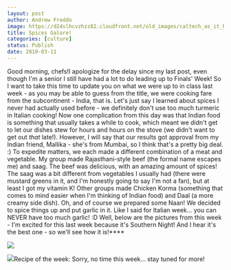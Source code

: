 ```yaml
---
layout: post
author: Andrew Freddo
image: https://d24slhcvzhzz82.cloudfront.net/old_images/caltech_as_it_happens/6a0105349b8251970b0120a9252669970b.jpg
title: Spices Galore!
categories: [culture]
status: Publish
date: 2010-03-11
---
```


Good morning, chefs!I apologize for the delay since my last post, even though I'm a senior I still have had a lot to do leading up to Finals' Week! So I want to take this time to update you on what we were up to in class last week - as you may be able to guess from the title, we were cooking fare from the subcontinent - India, that is. Let's just say I learned about spices I never had actually used before - we definitely don't use too much turmeric in Italian cooking! Now one complication from this day was that Indian food is something that usually takes a while to cook, which meant we didn't get to let our dishes stew for hours and hours on the stove (we didn't want to get out *that* late!). However, I will say that our results got approval from my Indian friend, Mallika - she's from Mumbai, so I think that's a pretty big deal. :)
To expedite matters, we each made a different combination of a meat and vegetable. My group made Rajasthani-style beef (the formal name escapes me) and saag. The beef was delicious, with an amazing amount of spices! The saag was a bit different from vegetables I usually had (there were mustard greens in it, and I'm honestly going to say I'm not a fan), but at least I got my vitamin K! Other groups made Chicken Korma (something that comes to mind easier when I'm thinking of Indian food) and Daal (a more creamy side dish). Oh, and of course we prepared some Naan! We decided to spice things up and put garlic in it. Like I said for Italian week... you can NEVER have too much garlic! :D
Well, below are the pictures from this week - I'm excited for this last week because it's Southern Night! And I hear it's the best one - so we'll see how it is!****


![](https://d24slhcvzhzz82.cloudfront.net/old_images/caltech_as_it_happens/6a0105349b8251970b0120a92526db970b.jpg)

![](https://d24slhcvzhzz82.cloudfront.net/old_images/caltech_as_it_happens/6a0105349b8251970b0120a92527b4970b.jpg)Recipe of the week: Sorry, no time this week... stay tuned for more!
